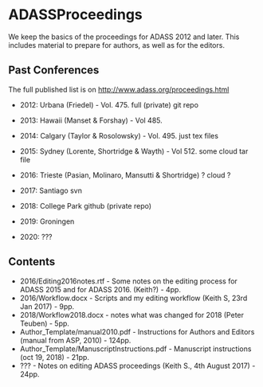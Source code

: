 # ADASSProceedings

We keep the basics of the proceedings for ADASS 2012 and later. This includes material to
prepare for authors, as well as for the editors.

## Past Conferences

The full published list is on
http://www.adass.org/proceedings.html

* 2012: Urbana (Friedel) - Vol. 475.
        full (private) git repo
* 2013: Hawaii (Manset & Forshay) - Vol 485.

* 2014: Calgary (Taylor & Rosolowsky) - Vol. 495.
        just tex files
* 2015: Sydney (Lorente, Shortridge & Wayth) - Vol 512.
        some cloud tar file
* 2016: Trieste (Pasian, Molinaro, Mansutti & Shortridge)
        ? cloud ?
* 2017: Santiago
        svn
* 2018: College Park
        github (private repo)
* 2019: Groningen
* 2020: ???


## Contents

* 2016/Editing2016notes.rtf - Some notes on the editing process for ADASS 2015 and for ADASS 2016. (Keith?) - 4pp.
* 2016/Workflow.docx - Scripts and my editing workflow (Keith S, 23rd Jan 2017) - 9pp.
* 2018/Workflow2018.docx - notes what was changed for 2018 (Peter Teuben) - 5pp.
* Author_Template/manual2010.pdf - Instructions for Authors and Editors (manual from ASP, 2010) - 124pp.
* Author_Template/ManuscriptInstructions.pdf - Manuscript instructions (oct 19, 2018) - 21pp.
* ??? - Notes on editing ADASS proceedings (Keith S., 4th August 2017) - 24pp.

